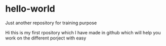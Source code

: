 # hello-world
Just another repository for training purpose

Hi this is my first rpository which I have made in github which will help you work on the different porject with easy 
